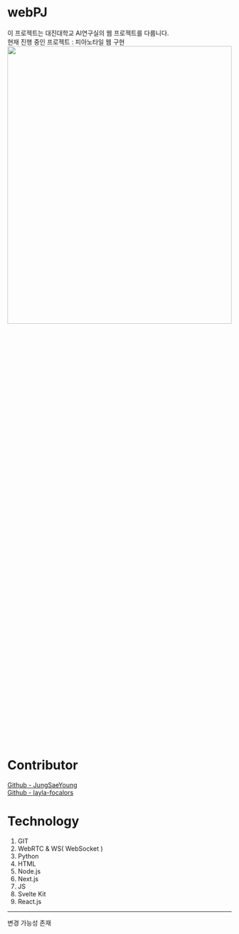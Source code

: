 # webPJ
이 프로젝트는 대진대학교 AI연구실의 웹 프로젝트를 다룹니다.  
현재 진행 중인 프로젝트 : 피아노타일 웹 구현
<img src="https://upload.mguwp.net/store/PMT/s.png" width=100% height=40%>

# Contributor  
[Github - JungSaeYoung](https://github.com/JungSaeYoung)  
[Github - layla-focalors](https://github.com/layla-focalors)

# Technology
1. GIT
2. WebRTC & WS( WebSocket )
3. Python
4. HTML
5. Node.js
6. Next.js
7. JS
8. Svelte Kit
9. React.js
___  
변경 가능성 존재
